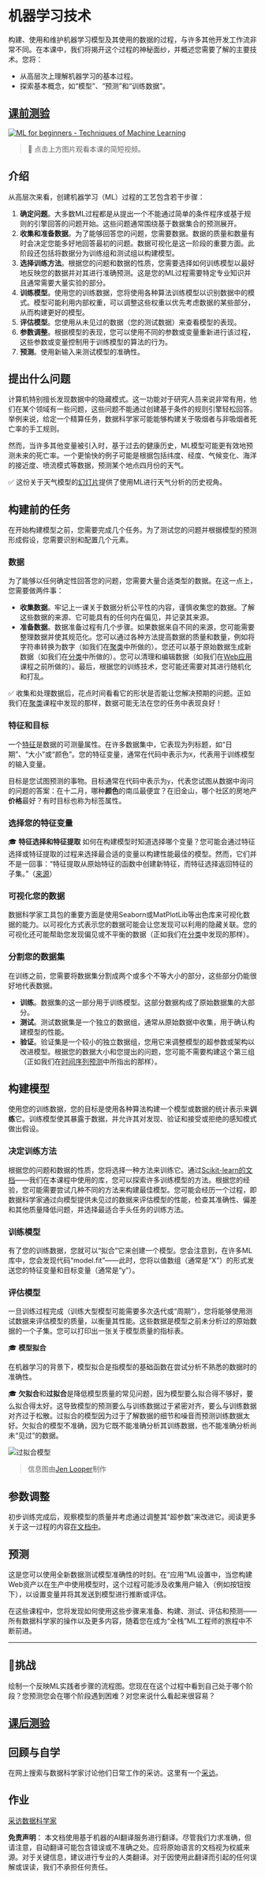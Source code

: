 # 机器学习技术

构建、使用和维护机器学习模型及其使用的数据的过程，与许多其他开发工作流非常不同。在本课中，我们将揭开这个过程的神秘面纱，并概述您需要了解的主要技术。您将：

- 从高层次上理解机器学习的基本过程。
- 探索基本概念，如“模型”、“预测”和“训练数据”。

## [课前测验](https://gray-sand-07a10f403.1.azurestaticapps.net/quiz/7/)

[![ML for beginners - Techniques of Machine Learning](https://img.youtube.com/vi/4NGM0U2ZSHU/0.jpg)](https://youtu.be/4NGM0U2ZSHU "ML for beginners - Techniques of Machine Learning")

> 🎥 点击上方图片观看本课的简短视频。

## 介绍

从高层次来看，创建机器学习（ML）过程的工艺包含若干步骤：

1. **确定问题**。大多数ML过程都是从提出一个不能通过简单的条件程序或基于规则的引擎回答的问题开始。这些问题通常围绕基于数据集合的预测展开。
2. **收集和准备数据**。为了能够回答您的问题，您需要数据。数据的质量和数量有时会决定您能多好地回答最初的问题。数据可视化是这一阶段的重要方面。此阶段还包括将数据分为训练组和测试组以构建模型。
3. **选择训练方法**。根据您的问题和数据的性质，您需要选择如何训练模型以最好地反映您的数据并对其进行准确预测。这是您的ML过程需要特定专业知识并且通常需要大量实验的部分。
4. **训练模型**。使用您的训练数据，您将使用各种算法训练模型以识别数据中的模式。模型可能利用内部权重，可以调整这些权重以优先考虑数据的某些部分，从而构建更好的模型。
5. **评估模型**。您使用从未见过的数据（您的测试数据）来查看模型的表现。
6. **参数调整**。根据模型的表现，您可以使用不同的参数或变量重新进行该过程，这些参数或变量控制用于训练模型的算法的行为。
7. **预测**。使用新输入来测试模型的准确性。

## 提出什么问题

计算机特别擅长发现数据中的隐藏模式。这一功能对于研究人员来说非常有用，他们在某个领域有一些问题，这些问题不能通过创建基于条件的规则引擎轻松回答。举例来说，给定一个精算任务，数据科学家可能能够构建关于吸烟者与非吸烟者死亡率的手工规则。

然而，当许多其他变量被引入时，基于过去的健康历史，ML模型可能更有效地预测未来的死亡率。一个更愉快的例子可能是根据包括纬度、经度、气候变化、海洋的接近度、喷流模式等数据，预测某个地点四月份的天气。

✅ 这份关于天气模型的[幻灯片](https://www2.cisl.ucar.edu/sites/default/files/2021-10/0900%20June%2024%20Haupt_0.pdf)提供了使用ML进行天气分析的历史视角。

## 构建前的任务

在开始构建模型之前，您需要完成几个任务。为了测试您的问题并根据模型的预测形成假设，您需要识别和配置几个元素。

### 数据

为了能够以任何确定性回答您的问题，您需要大量合适类型的数据。在这一点上，您需要做两件事：

- **收集数据**。牢记上一课关于数据分析公平性的内容，谨慎收集您的数据。了解这些数据的来源、它可能具有的任何内在偏见，并记录其来源。
- **准备数据**。数据准备过程有几个步骤。如果数据来自不同的来源，您可能需要整理数据并使其规范化。您可以通过各种方法提高数据的质量和数量，例如将字符串转换为数字（如我们在[聚类](../../5-Clustering/1-Visualize/README.md)中所做的）。您还可以基于原始数据生成新数据（如我们在[分类](../../4-Classification/1-Introduction/README.md)中所做的）。您可以清理和编辑数据（如我们在[Web应用](../../3-Web-App/README.md)课程之前所做的）。最后，根据您的训练技术，您可能还需要对其进行随机化和打乱。

✅ 收集和处理数据后，花点时间看看它的形状是否能让您解决预期的问题。正如我们在[聚类](../../5-Clustering/1-Visualize/README.md)课程中发现的那样，数据可能无法在您的任务中表现良好！

### 特征和目标

一个[特征](https://www.datasciencecentral.com/profiles/blogs/an-introduction-to-variable-and-feature-selection)是数据的可测量属性。在许多数据集中，它表现为列标题，如“日期”、“大小”或“颜色”。您的特征变量，通常在代码中表示为`X`，代表用于训练模型的输入变量。

目标是您试图预测的事物。目标通常在代码中表示为`y`，代表您试图从数据中询问的问题的答案：在十二月，哪种**颜色**的南瓜最便宜？在旧金山，哪个社区的房地产**价格**最好？有时目标也称为标签属性。

### 选择您的特征变量

🎓 **特征选择和特征提取** 如何在构建模型时知道选择哪个变量？您可能会通过特征选择或特征提取的过程来选择最合适的变量以构建性能最佳的模型。然而，它们并不是一回事：“特征提取从原始特征的函数中创建新特征，而特征选择返回特征的子集。”（[来源](https://wikipedia.org/wiki/Feature_selection)）

### 可视化您的数据

数据科学家工具包的重要方面是使用Seaborn或MatPlotLib等出色库来可视化数据的能力。以可视化方式表示您的数据可能会让您发现可以利用的隐藏关联。您的可视化还可能帮助您发现偏见或不平衡的数据（正如我们在[分类](../../4-Classification/2-Classifiers-1/README.md)中发现的那样）。

### 分割您的数据集

在训练之前，您需要将数据集分割成两个或多个不等大小的部分，这些部分仍能很好地代表数据。

- **训练**。数据集的这一部分用于训练模型。这部分数据构成了原始数据集的大部分。
- **测试**。测试数据集是一个独立的数据组，通常从原始数据中收集，用于确认构建模型的性能。
- **验证**。验证集是一个较小的独立数据组，您用它来调整模型的超参数或架构以改进模型。根据您的数据大小和您提出的问题，您可能不需要构建这个第三组（正如我们在[时间序列预测](../../7-TimeSeries/1-Introduction/README.md)中所指出的那样）。

## 构建模型

使用您的训练数据，您的目标是使用各种算法构建一个模型或数据的统计表示来**训练**它。训练模型使其暴露于数据，并允许其对发现、验证和接受或拒绝的感知模式做出假设。

### 决定训练方法

根据您的问题和数据的性质，您将选择一种方法来训练它。通过[Scikit-learn的文档](https://scikit-learn.org/stable/user_guide.html)——我们在本课程中使用的库，您可以探索许多训练模型的方法。根据您的经验，您可能需要尝试几种不同的方法来构建最佳模型。您可能会经历一个过程，即数据科学家通过向模型提供未见过的数据来评估模型的性能，检查其准确性、偏差和其他质量降低问题，并选择最适合手头任务的训练方法。

### 训练模型

有了您的训练数据，您就可以“拟合”它来创建一个模型。您会注意到，在许多ML库中，您会发现代码“model.fit”——此时，您将以值数组（通常是“X”）的形式发送您的特征变量和目标变量（通常是“y”）。

### 评估模型

一旦训练过程完成（训练大型模型可能需要多次迭代或“周期”），您将能够使用测试数据来评估模型的质量，以衡量其性能。这些数据是模型之前未分析过的原始数据的一个子集。您可以打印出一张关于模型质量的指标表。

🎓 **模型拟合**

在机器学习的背景下，模型拟合是指模型的基础函数在尝试分析不熟悉的数据时的准确性。

🎓 **欠拟合**和**过拟合**是降低模型质量的常见问题，因为模型要么拟合得不够好，要么拟合得太好。这导致模型的预测要么与训练数据过于紧密对齐，要么与训练数据对齐过于松散。过拟合的模型因为过于了解数据的细节和噪音而预测训练数据太好。欠拟合的模型不准确，因为它既不能准确分析其训练数据，也不能准确分析尚未“见过”的数据。

![过拟合模型](../../../../translated_images/overfitting.1c132d92bfd93cb63240baf63ebdf82c30e30a0a44e1ad49861b82ff600c2b5c.zh.png)
> 信息图由[Jen Looper](https://twitter.com/jenlooper)制作

## 参数调整

初步训练完成后，观察模型的质量并考虑通过调整其“超参数”来改进它。阅读更多关于这一过程的内容[在文档中](https://docs.microsoft.com/en-us/azure/machine-learning/how-to-tune-hyperparameters?WT.mc_id=academic-77952-leestott)。

## 预测

这是您可以使用全新数据测试模型准确性的时刻。在“应用”ML设置中，当您构建Web资产以在生产中使用模型时，这个过程可能涉及收集用户输入（例如按钮按下），以设置变量并将其发送到模型进行推断或评估。

在这些课程中，您将发现如何使用这些步骤来准备、构建、测试、评估和预测——所有数据科学家的操作以及更多内容，随着您在成为“全栈”ML工程师的旅程中不断前进。

---

## 🚀挑战

绘制一个反映ML实践者步骤的流程图。您现在在这个过程中看到自己处于哪个阶段？您预测您会在哪个阶段遇到困难？对您来说什么看起来很容易？

## [课后测验](https://gray-sand-07a10f403.1.azurestaticapps.net/quiz/8/)

## 回顾与自学

在网上搜索与数据科学家讨论他们日常工作的采访。这里有一个[采访](https://www.youtube.com/watch?v=Z3IjgbbCEfs)。

## 作业

[采访数据科学家](assignment.md)

**免责声明**：
本文档使用基于机器的AI翻译服务进行翻译。尽管我们力求准确，但请注意，自动翻译可能包含错误或不准确之处。应将原始语言的文档视为权威来源。对于关键信息，建议进行专业的人类翻译。对于因使用此翻译而引起的任何误解或误读，我们不承担任何责任。
